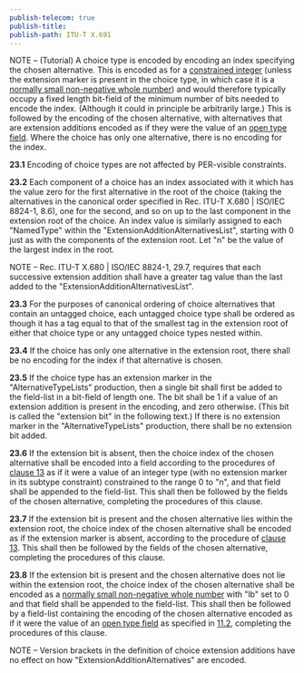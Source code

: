 ```yaml
---
publish-telecom: true
publish-title: 
publish-path: ITU-T X.691
---
```



NOTE – (Tutorial) A choice type is encoded by encoding an index specifying the chosen alternative. This is encoded as for a [constrained integer](./11.5%20Encoding%20of%20a%20constrained%20whole%20number.md) (unless the extension marker is present in the choice type, in which case it is a [normally small non-negative whole number](./11.6%20Encoding%20of%20a%20normally%20small%20non-negative%20whole%20number.md)) and would therefore typically occupy a fixed length bit-field of the minimum number of bits needed to encode the index. (Although it could in principle be arbitrarily large.) This is followed by the encoding of the chosen alternative, with alternatives that are extension additions encoded as if they were the value of an [open type field](./11.2%20Open%20type%20fields.md). Where the choice has only one alternative, there is no encoding for the index.

**23.1** Encoding of choice types are not affected by PER-visible constraints.

**23.2** Each component of a choice has an index associated with it which has the value zero for the first alternative in the root of the choice (taking the alternatives in the canonical order specified in Rec. ITU-T X.680 | ISO/IEC 8824-1, 8.6), one for the second, and so on up to the last component in the extension root of the choice. An index value is similarly assigned to each "NamedType" within the "ExtensionAdditionAlternativesList", starting with 0 just as with the components of the extension root. Let "n" be the value of the largest index in the root.

NOTE – Rec. ITU-T X.680 | ISO/IEC 8824-1, 29.7, requires that each successive extension addition shall have a greater tag value than the last added to the "ExtensionAdditionAlternativesList".

**23.3** For the purposes of canonical ordering of choice alternatives that contain an untagged choice, each untagged choice type shall be ordered as though it has a tag equal to that of the smallest tag in the extension root of either that choice type or any untagged choice types nested within.

**23.4** If the choice has only one alternative in the extension root, there shall be no encoding for the index if that alternative is chosen.

**23.5** If the choice type has an extension marker in the "AlternativeTypeLists" production, then a single bit shall first be added to the field-list in a bit-field of length one. The bit shall be 1 if a value of an extension addition is present in the encoding, and zero otherwise. (This bit is called the "extension bit" in the following text.) If there is no extension marker in the "AlternativeTypeLists" production, there shall be no extension bit added.

**23.6** If the extension bit is absent, then the choice index of the chosen alternative shall be encoded into a field according to the procedures of [clause 13](./13%20Encoding%20the%20integer%20type.md) as if it were a value of an integer type (with no extension marker in its subtype constraint) constrained to the range 0 to "n", and that field shall be appended to the field-list. This shall then be followed by the fields of the chosen alternative, completing the procedures of this clause.

**23.7** If the extension bit is present and the chosen alternative lies within the extension root, the choice index of the chosen alternative shall be encoded as if the extension marker is absent, according to the procedure of [clause 13](./13%20Encoding%20the%20integer%20type.md).  This shall then be followed by the fields of the chosen alternative, completing the procedures of this clause.

**23.8** If the extension bit is present and the chosen alternative does not lie within the extension root, the choice index of the chosen alternative shall be encoded as a [normally small non-negative whole number](./11.6%20Encoding%20of%20a%20normally%20small%20non-negative%20whole%20number.md) with "lb" set to 0 and that field shall be appended to the field-list. This shall then be followed by a field-list containing the encoding of the chosen alternative encoded as if it were the value of an [open type field](./11.2%20Open%20type%20fields.md) as specified in [11.2](./11.2%20Open%20type%20fields.md), completing the procedures of this clause.

NOTE – Version brackets in the definition of choice extension additions have no effect on how "ExtensionAdditionAlternatives" are encoded.

